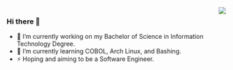 
<img align="right" src="https://visitor-badge.laobi.icu/badge?page_id=AgustinUno.AgustinUno" />

### Hi there 👋
- 🔭 I’m currently working on my Bachelor of Science in Information Technology Degree.
- 🌱 I’m currently learning COBOL, Arch Linux, and Bashing.
- ⚡ Hoping and aiming to be a Software Engineer.
<!--
**AgustinUno/AgustinUno** is a ✨ _special_ ✨ repository because its `README.md` (this file) appears on your GitHub profile.

Here are some ideas to get you started:

- 🔭 I’m currently working on ...
- 🌱 I’m currently learning ...
- 👯 I’m looking to collaborate on ...
- 🤔 I’m looking for help with ...
- 💬 Ask me about ...
- 📫 How to reach me: ...
- 😄 Pronouns: ...
- ⚡ Fun fact: ...
-->
